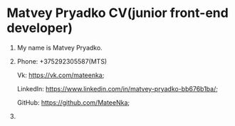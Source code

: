 # Matvey Pryadko CV(junior front-end developer)
1. My name is Matvey Pryadko.
2. Phone: +375292305587(MTS)  
  
   Vk: https://vk.com/mateenka;
   
   LinkedIn: https://www.linkedin.com/in/matvey-pryadko-bb676b1ba/;
   
   GitHub: https://github.com/MateeNka;
3. 
